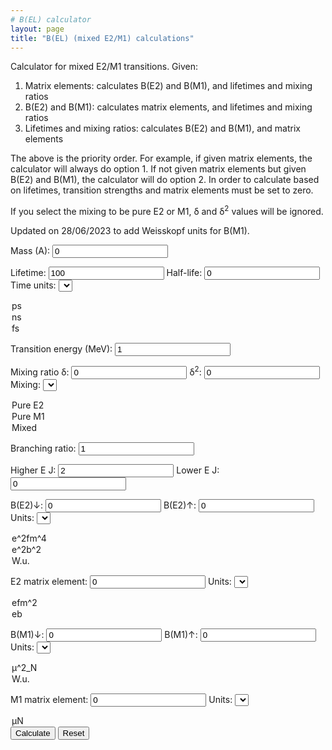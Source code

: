 ```yaml
---
# B(EL) calculator
layout: page
title: "B(EL) (mixed E2/M1) calculations"
---
```


Calculator for mixed E2/M1 transitions. Given:

1. Matrix elements: calculates B(E2) and B(M1), and lifetimes and mixing ratios
2. B(E2) and B(M1): calculates matrix elements, and lifetimes and mixing ratios
3. Lifetimes and mixing ratios: calculates B(E2) and B(M1), and matrix elements

The above is the priority order. For example, if given matrix elements, the calculator will always do option 1. If not given matrix elements but given B(E2) and B(M1), the calculator will do option 2. In order to calculate based on lifetimes, transition strengths and matrix elements must be set to zero.

If you select the mixing to be pure E2 or M1, &#948; and &#948;<sup>2</sup> values will be ignored.

Updated on 28/06/2023 to add Weisskopf units for B(M1).

Mass (A): <input id="A" type="number" value=0>

Lifetime: <input id="tau" type="number" value=100>
Half-life: <input id="thalf" type="number" value=0>   Time units: <select name="timeunits" id="timeunits">
<option value="1">ps</option>
<option value="1000">ns</option>
<option value="0.001">fs</option>
</select>

Transition energy (MeV): <input id="energy" type="number" value=1>

Mixing ratio &#948;: <input id="delta" type="number" value=0> &#948;<sup>2</sup>: <input id="delta2" type="number" value=0> Mixing: <select name="mixing" id="mixing">
<option value="0">Pure E2</option>
<option value="1">Pure M1</option>
<option value="2">Mixed</option>
</select>

Branching ratio: <input id="BR" type="number" value=1>

Higher E J: <input id="jInit" type="number" value=2> Lower E J: <input id="jFinal" type="number" value=0>

B(E2)&#8595;: <input id="B(EL)if" type=number value=0> B(E2)&#8593;: <input id="B(EL)fi" type=number value=0> Units: <select name="BELunits" id="BELunits">
<option value="0">e^2fm^4</option>
<option value="1">e^2b^2</option>
<option value="2">W.u.</option>
</select>

E2 matrix element: <input id="ME" type=number value=0> Units: <select name="E2MEunits" id="E2MEunits">
<option value="0">efm^2</option>
<option value="1">eb</option>
</select>

B(M1)&#8595;: <input id="B(ML)if" type=number value=0> B(M1)&#8593;: <input id="B(ML)fi" type=number value=0> Units: <select name="BMLunits" id="BMLunits">
<option value="0">&mu;^2_N</option>
<option value="1">W.u.</option>
</select>

M1 matrix element: <input id="ME_M1" type=number value=0> Units: <select name="M1MEunits" id="M1MEunits">
<option value="0">&mu;N</option>
</select>

<button type="button" onclick="Calculate()">
Calculate</button>

<button type="button" onclick="Reset()">
Reset</button>

<script>
	function Calculate(){
		var	A	= Number(document.getElementById("A").value);
		var	thalf 	= Number(document.getElementById("thalf").value);
		var	tau 	= Number(document.getElementById("tau").value);
		var	unit	= Number(document.getElementById("timeunits").value);
		var	BR	= Number(document.getElementById("BR").value);
		var	jInit	= Number(document.getElementById("jInit").value);
		var	jFinal	= Number(document.getElementById("jFinal").value);
		var	delta	= Number(document.getElementById("delta").value);
		var	mixv	= Number(document.getElementById("mixing").value);
		
		var 	delta2	= 0;
		if(delta>0){
			var	delta2	= Math.pow(delta,2);
		}
		else{
			delta2	= Number(document.getElementById("delta2").value);
		}
		var	BEL	= Number(document.getElementById("B(EL)if").value);
		if(BEL == 0){
			BEL	= Number(document.getElementById("B(EL)fi").value);
			BEL	*=	(2*jFinal+1)/(2*jInit+1);
		}
		var	BML	= Number(document.getElementById("B(ML)if").value);
		if(BML == 0){
			BML	= Number(document.getElementById("B(ML)fi").value);
			BML	*=	(2*jInit+1)/(2*jFinal+1);
		}
		var	ME	= Number(document.getElementById("ME").value);
		var	MEM1	= Number(document.getElementById("ME_M1").value);

		var	BE2u	= Number(document.getElementById("BELunits").value);
		var	BM1u	= Number(document.getElementById("BMLunits").value);

		var	ME2u	= Number(document.getElementById("E2MEunits").value);
		var	ME1u	= Number(document.getElementById("M1MEunits").value);
	
		var	eps	= Number(27491300000000);
		var	Energy	= Number(document.getElementById("energy").value);

		var	wuE2	= 0.05940 * Math.pow(A,4./3.);	// e2fm4
		var	wuM1	= 1.7905; // mu_N^2

		var	L_M1	= 0.444444444;
		var	L_E2	= 0.013333333;
	
		var	E2Eterm	= Math.pow((Energy/197.3269718),5);	// E2 E term
		var	M1Eterm	= Math.pow((Energy/197.3269718),3);	// M1 E term
				
		var	E2_lam	= eps * L_E2 * E2Eterm;
		var	M1_lam	= eps * L_M1 * M1Eterm * Math.pow(0.105155,2);
		
		var	BELfi	= 0;
		var	BMLfi	= 0;

		if(Math.abs(ME) > 0 && Math.abs(MEM1)>0){

			if(ME2u == 1)	
				ME *= 100;	// convert to efm2

			BEL	= Math.pow(ME,2)/(2*jInit+1);	//e2fm4
			BELfi	= BEL*(2*jInit+1)/(2*jFinal+1);

			BML	= Math.pow(MEM1,2)/(2*jInit+1);
			BMLfi	= BML*(2*jInit+1)/(2*jFinal+1);	

			if(BE2u == 0){ // e2fm4
				document.getElementById("B(EL)if").value 	= BEL.toFixed(6);		
				document.getElementById("B(EL)fi").value	= BELfi.toFixed(6);
			}
			else if(BE2u == 1){ // e2b2
				document.getElementById("B(EL)if").value 	= (BEL/10000.).toFixed(6);		
				document.getElementById("B(EL)fi").value	= (BELfi/10000).toFixed(6);
			}
			else{ // Weisskopf units
				document.getElementById("B(EL)if").value 	= (BEL/wuE2).toFixed(6);		
				document.getElementById("B(EL)fi").value	= (BEL/wuE2).toFixed(6);
			}
			document.getElementById("B(ML)if").value 	= BML.toFixed(6);		
			document.getElementById("B(ML)fi").value	= BMLfi.toFixed(6);

		}

		if(BEL>0 && BML>0 && mixv == 2){

			if(BE2u == 1){ // e2b2
				BEL	= BEL * 10000;
			}
			else if(BE2u == 2){ // Weisskopf units 
				BEL	= BEL * wuE2;
			}

			if(BM1u == 1){ // Weisskopft units
				BML	= BML * wuM1;
			}

			var	lambdaE2	= E2_lam * BEL / 1000.;
			var	lambdaM1	= M1_lam * BML / 1000.;

			lambda	= lambdaE2 + lambdaM1;
	
			delta2	= lambda / lambdaM1 - 1;
			delta	= Math.sqrt(delta2);

			lambda	= lambda / BR;
		
			thalf	= 0.69314718056/lambda;
			tau	= 1/lambda;
		
			thalf	= thalf / unit;
			tau	= tau / unit;
	
			document.getElementById("tau").value	= tau.toFixed(6);
			document.getElementById("thalf").value	= thalf.toFixed(6);

			document.getElementById("delta").value	= delta.toFixed(6);
			document.getElementById("delta2").value	= delta2.toFixed(6);

			document.getElementById("B(EL)if").value = BEL;
			document.getElementById("B(EL)fi").value = BEL * (2*jInit+1)/(2*jFinal+1);

			document.getElementById("B(ML)if").value = BML;
			document.getElementById("B(ML)fi").value = BML * (2*jInit+1)/(2*jFinal+1);

			if(Math.abs(ME) == 0 || Math.abs(MEM1) == 0){
				ME	= Math.sqrt(BEL*(2*jInit+1));
				MEM1	= Math.sqrt(BML*(2*jInit+1));	

				if(ME2u == 1)	// eb
					ME	/= 100;		

				document.getElementById("ME").value		= ME.toFixed(6);
				document.getElementById("ME_M1").value		= MEM1.toFixed(6);

			}
		}
		else if(BEL > 0 && mixv == 0){ // Pure E2

			if(BE2u == 1){ // e2b2
				BEL	= BEL * 10000;
			}
			else if(BE2u == 2){ // Weisskopf units 
				BEL	= BEL * wuE2;
			}

			var	lambdaE2	= E2_lam * BEL / 1000.;

			lambda	= lambdaE2;

			lambda	= lambda / BR;
		
			thalf	= 0.69314718056/lambda;
			tau	= 1/lambda;
		
			thalf	= thalf / unit;
			tau	= tau / unit;
	
			document.getElementById("tau").value	= tau.toFixed(6);
			document.getElementById("thalf").value	= thalf.toFixed(6);

			document.getElementById("B(EL)if").value = BEL;
			document.getElementById("B(EL)fi").value = BEL * (2*jInit+1)/(2*jFinal+1);

			if(Math.abs(ME) == 0){
				ME	= Math.sqrt(BEL*(2*jInit+1));

				if(ME2u == 1)	// eb
					ME	/= 100;		

				document.getElementById("ME").value		= ME.toFixed(6);

			}

		}
		else if(BML > 0 && mixv == 1){ // Pure M1

			if(BM1u == 1){
				BML 	= BML * wuM1;
			}

			var	lambdaM1	= M1_lam * BML / 1000.;

			lambda	= lambdaM1;

			lambda	= lambda / BR;
		
			thalf	= 0.69314718056/lambda;
			tau	= 1/lambda;
		
			thalf	= thalf / unit;
			tau	= tau / unit;
	
			document.getElementById("tau").value	= tau.toFixed(6);
			document.getElementById("thalf").value	= thalf.toFixed(6);

			document.getElementById("B(ML)if").value = BML;
			document.getElementById("B(ML)fi").value = BML * (2*jInit+1)/(2*jFinal+1);

			if(Math.abs(MEM1) == 0){
				MEM1	= Math.sqrt(BML*(2*jInit+1));	

				document.getElementById("ME_M1").value		= MEM1.toFixed(6);

			}

		}
		else if(tau > 0 || thalf > 0){
	
			thalf	*= unit;
			tau	*= unit;
	
			var 	lambda 	= 0;
			if(tau > 0){
				lambda	= 1/tau;
			}
			else if(thalf > 0){
				lambda	= 0.69314718056/thalf;
			}
	
			lambda	*= BR;

			if(mixv == 2){ // Mixed
				var	lambdaE2	= lambda/(1+1/delta2);
				var	lambdaM1	= lambda/(1+delta2);
			
				BEL	= lambdaE2 * 1000. / E2_lam; 	
				BML	= lambdaM1 * 1000. / M1_lam;
				BELfi	= BEL*(2*jInit+1)/(2*jFinal+1);
				BMLfi	= BML*(2*jInit+1)/(2*jFinal+1);	
			
				ME	= Math.sqrt(BEL*(2*jInit+1));
				MEM1	= Math.sqrt(BML*(2*jInit+1));	
		

				if(BE2u == 0){ // e2fm4
					document.getElementById("B(EL)if").value 	= BEL.toFixed(6);		
					document.getElementById("B(EL)fi").value	= BELfi.toFixed(6);
				}
				else if(BE2u == 1){ // e2b2
					document.getElementById("B(EL)if").value 	= (BEL/10000.).toFixed(6);		
					document.getElementById("B(EL)fi").value	= (BELfi/10000).toFixed(6);
				}
				else{ // Weisskopf units
					document.getElementById("B(EL)if").value 	= (BEL/wuE2).toFixed(6);		
					document.getElementById("B(EL)fi").value	= (BEL/wuE2).toFixed(6);
				}
				if(BM1u == 0){
					document.getElementById("B(ML)if").value 	= BML.toFixed(6);		
					document.getElementById("B(ML)fi").value	= BMLfi.toFixed(6);
				}
				else{
					document.getElementById("B(ML)if").value 	= (BML/wuM1).toFixed(6);		
					document.getElementById("B(ML)fi").value	= (BMLfi/wuM1).toFixed(6);
				}

				if(ME2u == 1)
					ME	/= 100;

				document.getElementById("ME").value		= ME.toFixed(6);
				document.getElementById("ME_M1").value		= MEM1.toFixed(6);

				document.getElementById("delta2").value		= delta2;
			}
			else if(mixv == 0){ // Pure E2
				var	lambdaE2	= lambda;
			
				BEL	= lambdaE2 * 1000. / E2_lam; 	
				BELfi	= BEL*(2*jInit+1)/(2*jFinal+1);
			
				ME	= Math.sqrt(BEL*(2*jInit+1));
		

				if(BE2u == 0){ // e2fm4
					document.getElementById("B(EL)if").value 	= BEL.toFixed(6);		
					document.getElementById("B(EL)fi").value	= BELfi.toFixed(6);
				}
				else if(BE2u == 1){ // e2b2
					document.getElementById("B(EL)if").value 	= (BEL/10000.).toFixed(6);		
					document.getElementById("B(EL)fi").value	= (BELfi/10000).toFixed(6);
				}
				else{ // Weisskopf units
					document.getElementById("B(EL)if").value 	= (BEL/wuE2).toFixed(6);		
					document.getElementById("B(EL)fi").value	= (BEL/wuE2).toFixed(6);
				}

				if(ME2u == 1)
					ME	/= 100;

				document.getElementById("ME").value		= ME.toFixed(6);
			}
			else if(mixv == 1){ // Pure M1
				var	lambdaM1	= lambda;
			
				BML	= lambdaM1 * 1000. / M1_lam;
				BMLfi	= BML*(2*jInit+1)/(2*jFinal+1);	
			
				MEM1	= Math.sqrt(BML*(2*jInit+1));	

				
				if(BM1u == 0){
					document.getElementById("B(ML)if").value 	= BML.toFixed(6);		
					document.getElementById("B(ML)fi").value	= BMLfi.toFixed(6);
				}
				else{
					document.getElementById("B(ML)if").value 	= (BML/wuM1).toFixed(6);		
					document.getElementById("B(ML)fi").value	= (BMLfi/wuM1).toFixed(6);
				}
				document.getElementById("ME_M1").value		= MEM1.toFixed(6);
			}

		}

	}	
	
  	function Reset(){
    		var x = document.querySelectorAll("input");
    		var i;
    		for (i = 0; i < x.length; i++) {
      			x[i].value = 0;
    		}
		document.getElementById("A").value	= 100;
		document.getElementById("energy").value	= 1;
		document.getElementById("jInit").value	= 2;
		document.getElementById("jFinal").value	= 0;
		document.getElementById("BR").value	= 1;
		document.getElementById("mixing").value	= 0;
  	}
</script>
